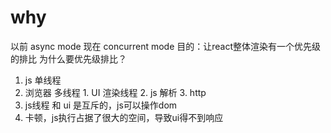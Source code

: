 # why
  以前 async mode  现在 concurrent mode
  目的：让react整体渲染有一个优先级的排比
  为什么要优先级排比？
  1. js 单线程
  2. 浏览器 多线程
    1. UI 渲染线程
    2. js 解析
    3. http 
  3. js线程 和 ui 是互斥的，js可以操作dom
  4. 卡顿，js执行占据了很大的空间，导致ui得不到响应
  
